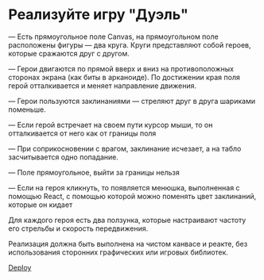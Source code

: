 # Реализуйте игру "Дуэль"


— Есть прямоугольное поле Canvas, на прямоугольном поле расположены фигуры — два круга. Круги представляют собой героев, которые сражаются друг с другом.

— Герои двигаются по прямой вверх и вниз на противоположных сторонах экрана (как биты в арканоиде). По достижении края поля герой отталкивается и меняет направление движения.

— Герои пользуются заклинаниями — стреляют друг в друга шариками поменьше.

— Если герой встречает на своем пути курсор мыши, то он отталкивается от него как от границы поля

— При соприкосновении с врагом, заклинание исчезает, а на табло засчитывается одно попадание.

— Поле прямоугольное, выйти за границы нельзя

— Если на героя кликнуть, то появляется менюшка, выполненная с помощью React, с помощью которой можно поменять цвет заклинаний, которые он кидает


Для каждого героя есть два ползунка, которые настраивают частоту его стрельбы и скорость передвижения.


Реализация должна быть выполнена на чистом канвасе и реакте, без использования сторонних графических или игровых библиотек.

[Deploy](https://duel-test-task.netlify.app/)

